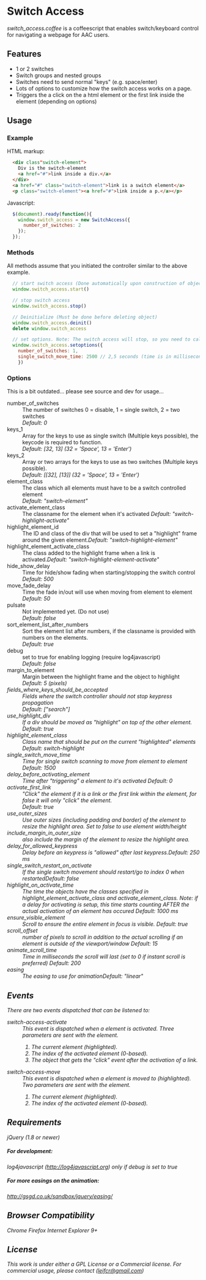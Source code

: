 # Switch Access 

*switch_access.coffee* is a coffeescript that enables switch/keyboard control for navigating a webpage for AAC users.

## Features

- 1 or 2 switches
- Switch groups and nested groups
- Switches need to send normal "keys" (e.g. space/enter)
- Lots of options to customize how the switch access works on a page.
- Triggers the a click on the a html element or the first link inside the element (depending on options)

## Usage

### Example

HTML markup:

```html
  <div class"switch-element">
    Div is the switch-element
    <a href="#">link inside a div.</a>
  </div>
  <a href="#" class="switch-element">link is a switch element</a>
  <p class="switch-element"><a href="#">link inside a p.</a></p>
```

Javascript:

```javascript
  $(document).ready(function(){
    window.switch_access = new SwitchAccess({
      number_of_switches: 2
    });
  });
```

### Methods

All methods assume that you initiated the controller similar to the above example.

```javascript
  // start switch access (Done automatically upon construction of object)
  window.switch_access.start() 

  // stop switch access
  window.switch_access.stop() 

  // Deinitialize (Must be done before deleting object)
  window.switch_access.deinit()
  delete window.switch_access

  // set options. Note: The switch access will stop, so you need to call start after setting options.
  window.switch_access.setoptions({
    number_of_switches: 1,
    single_switch_move_time: 2500 // 2,5 seconds (time is in milliseconds)
    })

```

### Options
This is a bit outdated... please see source and dev for usage...

<dl>
  <dt>number_of_switches</dt>
  <dd>The number of switches 0 = disable, 1 = single switch, 2 = two switches <br/><em>Default: 0</em></dd>
  <dt>keys_1</dt>
  <dd>Array for the keys to use as single switch (Multiple keys possible), the keycode is required to function. <br/><em>Default: [32, 13] (32 = 'Space', 13 = 'Enter')</em></dd>
  <dt>keys_2</dt>
  <dd>Array or two arrays for the keys to use as two switches (Multiple keys possible). <br/><em>Default: [[32], [13]] (32 = 'Space', 13 = 'Enter')</em></dd>
  <dt>element_class</dt>
  <dd>The class which all elements must have to be a switch controlled element <br/><em>Default: "switch-element"</em></dd>
  <dt>activate_element_class</dt>
  <dd>The classname for the element when it's activated <em>Default: "switch-highlight-activate"</em> </dd>
  <dt>highlight_element_id</dt>
  <dd>The ID and class of the div that will be used to set a "highlight" frame around the given element.<em>Default: "switch-highlight-element"</em></dd>
  <dt>highlight_element_activate_class</dt>
  <dd>The class added to the highlight frame when a link is activated.<em>Default: "switch-highlight-element-activate"</em></dd>
  <dt>hide_show_delay</dt>
  <dd>Time for hide/show fading when starting/stopping the switch control <br/><em>Default: 500</em></dd>
  <dt>move_fade_delay</dt>
  <dd>Time the fade in/out will use when moving from element to element <br/><em>Default: 50</em></dd>
  <dt>pulsate</dt>
  <dd>Not implemented yet. (Do not use) <br/><em>Default: false</em></dd>
  <dt>sort_element_list_after_numbers</dt>
  <dd>Sort the element list after numbers, if the classname is provided with numbers on the elements. <br/><em>Default: true</em></dd>
  <dt>debug</dt>
  <dd>set to true for enabling logging (require log4javascript) <br/><em>Default: false</em></dd>
  <dt>margin_to_element</dt>
  <dd>Margin between the highlight frame and the object to highlight <br/><em>Default: 5 (pixels)<em> </dd>
  <dt>fields_where_keys_should_be_accepted</dt>
  <dd>Fields where the switch controller should not stop keypress propagation <br/><em>Default: ["search"]<em> </dd>
  <dt>use_highlight_div</dt>
  <dd>If a div should be moved as "highlight" on top of the other element. <br/><em>Default: true<em> </dd>
  <dt>highlight_element_class</dt>
  <dd>Class name that should be put on the current "highlighted" elements <br/><em>Default: switch-highlight</em></dd>
  <dt>single_switch_move_time</dt>
  <dd>Time for single switch scanning to move from element to element <br/><em>Default: 1500</em></dd>
  <dt>delay_before_activating_element</dt>
  <dd>Time after "triggering" a element to it's activated <em>Default: 0</em></dd>
  <dt>activate_first_link</dt>
  <dd>"Click" the element if it is a link or the first link within the element, for false it will only "click" the element.<br/><em>Default: true</em></dd>
  <dt>use_outer_sizes</dt>
  <dd>Use outer sizes (including padding and border) of the element to resize the highlight area. Set to false to use element width/height</dd>
  <dt>include_margin_in_outer_size</dt>
  <dd>also include the margin of the element to resize the highlight area.</dd>
  <dt>delay_for_allowed_keypress</dt>
  <dd>Delay before an keypress is "allowed" after last keypress.<em>Default: 250 ms</em></dd>
  <dt>single_switch_restart_on_activate</dt>
  <dd>If the single switch movement should restart/go to index 0 when restarted<em>Default: false</em></dd>
  <dt>highlight_on_activate_time</dt>
  <dd>The time the objects have the classes specified in highlight_element_activate_class and activate_element_class. Note: if a delay for activating is setup, this time starts counting AFTER the actual activation of an element has occured <em>Default: 1000 ms</em> </dd>
  <dt>ensure_visible_element</dt>
  <dd>Scroll to ensure the entire element in focus is visible. <em>Default: true</em> </dd>
  <dt>scroll_offset</dt>
  <dd>number of pixels to scroll in addition to the actual scrolling if an element is outside of the viewport/window <em>Default: 15</em></dd>
  <dt>animate_scroll_time</dt>
  <dd>Time in milliseconds the scroll will last (set to 0 if instant scroll is preferred) <em>Default: 200</em></dd>
  <dt>easing</dt>
  <dd>The easing to use for animation<em>Default: "linear"</em> </dd>
</dl>

## Events

There are two events dispatched that can be listened to:
<dl>
  <dt>switch-access-activate</dt>
  <dd>This event is dispatched when a element is activated. Three parameters are sent with the element. 
    <ol><li>The current element (highlighted).</li>
      <li>The index of the activated element (0-based).</li>
      <li>The object that gets the "click" event after the activation of a link.</li>
    </ol>
  </dd>
  <dt>switch-access-move</dt>
  <dd>This event is dispatched when a element is moved to (highlighted). Two parameters are sent with the element. 
    <ol><li>The current element (highlighted).</li>
      <li>The index of the activated element (0-based).</li>
    </ol>
  </dd>
</dl>


## Requirements

jQuery (1.8 or newer)

##### For development:
log4javascript (http://log4javascript.org) only if debug is set to true

##### For more easings on the animation:
http://gsgd.co.uk/sandbox/jquery/easing/

## Browser Compatibility

Chrome
Firefox
Internet Explorer 9+

## License

This work is under either a GPL License or a Commercial license. For commercial usage, please contact (leifcr@gmail.com)


